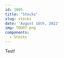 ```yaml
---
id: 1005
title: "Stocks"
slug: stocks
date: 'August 16th, 2022'
img: TODO7.png
components:
  - Stocks
---
```


Test! 